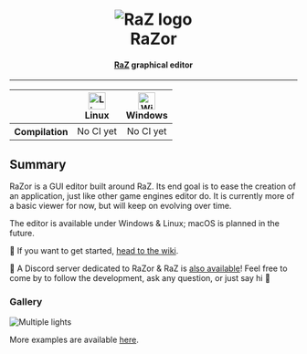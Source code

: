 <h1 align="center">
    <img alt="RaZ logo" src="https://i.imgur.com/rwGGcpr.png" />
    <br/>
    RaZor
</h1>

<h4 align="center"><a href="https://github.com/Razakhel/RaZ">RaZ</a> graphical editor</h4>

---

<table>
    <thead>
        <tr>
            <th></th>
            <th>
                <img alt="Linux build" src="https://www.screenconnect.com/Images/LogoLinux.png" align="center" height="30" width="30" /><br />
                Linux
            </th>
            <th>
                <img alt="Windows build" src="https://upload.wikimedia.org/wikipedia/commons/thumb/7/76/Windows_logo_-_2012_%28dark_blue%2C_lines_thinner%29.svg/414px-Windows_logo_-_2012_%28dark_blue%2C_lines_thinner%29.svg.png" align="center" height="30" width="30" /><br />
                Windows
            </th>
            <!--
            <th>
                <img alt="macOS build" src="https://upload.wikimedia.org/wikipedia/commons/thumb/f/fa/Apple_logo_black.svg/245px-Apple_logo_black.svg.png" align="center" height="30" width="25" /><br />
                macOS
            </th>
            -->
        </tr>
    </thead>
    <tbody>
        <tr>
            <th align="center">Compilation</th>
            <td align="center">No CI yet</td>
            <td align="center">No CI yet</td>
            <!--<td align="center">No CI yet</td>-->
        </tr>
    </tbody>
</table>

## Summary

RaZor is a GUI editor built around RaZ. Its end goal is to ease the creation of an application, just like other game engines editor do. It is currently more of a basic viewer for now, but will keep on evolving over time.

The editor is available under Windows & Linux; macOS is planned in the future.

📖 If you want to get started, [head to the wiki](https://github.com/Razakhel/RaZor/wiki).

💬 A Discord server dedicated to RaZor & RaZ is [also available](https://discord.gg/25YGDED)! Feel free to come by to follow the development, ask any question, or just say hi 👋

### Gallery

![Multiple lights](https://imgur.com/1ozRGvg.jpg)

More examples are available [here](https://github.com/Razakhel/RaZor/wiki/Examples).

